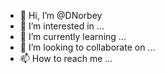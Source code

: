 - 👋 Hi, I’m @DNorbey
- 👀 I’m interested in ...
- 🌱 I’m currently learning ...
- 💞️ I’m looking to collaborate on ...
- 📫 How to reach me ...

<!---
DNorbey/DNorbey is a ✨ special ✨ repository because its `README.md` (this file) appears on your GitHub profile.
You can click the Preview link to take a look at your changes.
--->
